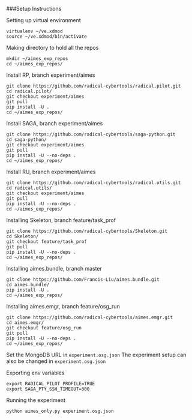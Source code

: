 ###Setup Instructions

Setting up virtual environment
```
virtualenv ~/ve.xdmod
source ~/ve.xdmod/bin/activate
```

Making directory to hold all the repos
```
mkdir ~/aimes_exp_repos
cd ~/aimes_exp_repos/
```

Install RP, branch experiment/aimes
```
git clone https://github.com/radical-cybertools/radical.pilot.git
cd radical.pilot/
git checkout experiment/aimes
git pull
pip install -U .
cd ~/aimes_exp_repos/
```

Install SAGA, branch experiment/aimes
```
git clone https://github.com/radical-cybertools/saga-python.git
cd saga-python/
git checkout experiment/aimes
git pull
pip install -U --no-deps .
cd ~/aimes_exp_repos/
```

Install RU, branch experiment/aimes
```
git clone https://github.com/radical-cybertools/radical.utils.git
cd radical.utils/
git checkout experiment/aimes 
git pull
pip install -U --no-deps .
cd ~/aimes_exp_repos/
```

Installing Skeleton, branch feature/task_prof
```
git clone https://github.com/radical-cybertools/Skeleton.git
cd Skeleton/
git checkout feature/task_prof
git pull
pip install -U --no-deps .
cd ~/aimes_exp_repos/
```

Installing aimes.bundle, branch master
```
git clone https://github.com/Francis-Liu/aimes.bundle.git
cd aimes.bundle/
pip install -U .
cd ~/aimes_exp_repos/
```

Installing aimes.emgr, branch feature/osg_run
```
git clone https://github.com/radical-cybertools/aimes.emgr.git
cd aimes.emgr/
git checkout feature/osg_run
git pull
pip install -U --no-deps .
cd ~/aimes_exp_repos/
```

Set the MongoDB URL in `experiment.osg.json`
The experiment setup can also be changed in `experiment.osg.json`

Exporting env variables
```
export RADICAL_PILOT_PROFILE=TRUE
export SAGA_PTY_SSH_TIMEOUT=300
```

Running the experiment
```
python aimes_only.py experiment.osg.json
```


